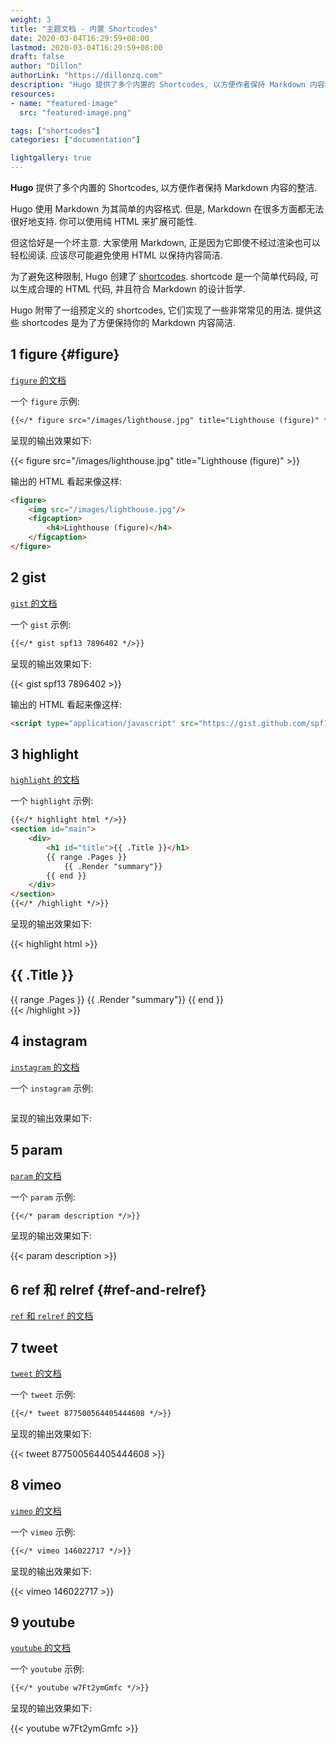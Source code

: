 ```yaml
---
weight: 3
title: "主题文档 - 内置 Shortcodes"
date: 2020-03-04T16:29:59+08:00
lastmod: 2020-03-04T16:29:59+08:00
draft: false
author: "Dillon"
authorLink: "https://dillonzq.com"
description: "Hugo 提供了多个内置的 Shortcodes, 以方便作者保持 Markdown 内容的整洁."
resources:
- name: "featured-image"
  src: "featured-image.png"

tags: ["shortcodes"]
categories: ["documentation"]

lightgallery: true
---
```


**Hugo** 提供了多个内置的 Shortcodes, 以方便作者保持 Markdown 内容的整洁.

<!--more-->

Hugo 使用 Markdown 为其简单的内容格式. 但是, Markdown 在很多方面都无法很好地支持. 你可以使用纯 HTML 来扩展可能性.

但这恰好是一个坏主意. 大家使用 Markdown, 正是因为它即使不经过渲染也可以轻松阅读. 应该尽可能避免使用 HTML 以保持内容简洁.

为了避免这种限制, Hugo 创建了 [shortcodes](https://gohugo.io/extras/shortcodes/).
shortcode 是一个简单代码段, 可以生成合理的 HTML 代码, 并且符合 Markdown 的设计哲学.

Hugo 附带了一组预定义的 shortcodes, 它们实现了一些非常常见的用法.
提供这些 shortcodes 是为了方便保持你的 Markdown 内容简洁.

## 1 figure {#figure}

[`figure` 的文档](https://gohugo.io/content-management/shortcodes#figure)

一个 `figure` 示例:

```markdown
{{</* figure src="/images/lighthouse.jpg" title="Lighthouse (figure)" */>}}
```

呈现的输出效果如下:

{{< figure src="/images/lighthouse.jpg" title="Lighthouse (figure)" >}}

输出的 HTML 看起来像这样:

```html
<figure>
    <img src="/images/lighthouse.jpg"/>
    <figcaption>
        <h4>Lighthouse (figure)</h4>
    </figcaption>
</figure>
```

## 2 gist

[`gist` 的文档](https://gohugo.io/content-management/shortcodes#gist)

一个 `gist` 示例:

```markdown
{{</* gist spf13 7896402 */>}}
```

呈现的输出效果如下:

{{< gist spf13 7896402 >}}

输出的 HTML 看起来像这样:

```html
<script type="application/javascript" src="https://gist.github.com/spf13/7896402.js"></script>
```

## 3 highlight

[`highlight` 的文档](https://gohugo.io/content-management/shortcodes#instagram)

一个 `highlight` 示例:

```markdown
{{</* highlight html */>}}
<section id="main">
    <div>
        <h1 id="title">{{ .Title }}</h1>
        {{ range .Pages }}
            {{ .Render "summary"}}
        {{ end }}
    </div>
</section>
{{</* /highlight */>}}
```

呈现的输出效果如下:

{{< highlight html >}}
<section id="main">
    <div>
        <h1 id="title">{{ .Title }}</h1>
        {{ range .Pages }}
            {{ .Render "summary"}}
        {{ end }}
    </div>
</section>
{{< /highlight >}}

## 4 instagram

[`instagram` 的文档](https://gohugo.io/content-management/shortcodes#instagram)

一个 `instagram` 示例:

```markdown
```

呈现的输出效果如下:


## 5 param

[`param` 的文档](https://gohugo.io/content-management/shortcodes#param)

一个 `param` 示例:

```markdown
{{</* param description */>}}
```

呈现的输出效果如下:

{{< param description >}}

## 6 ref 和 relref {#ref-and-relref}

[`ref` 和 `relref` 的文档](https://gohugo.io/content-management/shortcodes#ref-and-relref)

## 7 tweet

[`tweet` 的文档](https://gohugo.io/content-management/shortcodes#tweet)

一个 `tweet` 示例:

```markdown
{{</* tweet 877500564405444608 */>}}
```

呈现的输出效果如下:

{{< tweet 877500564405444608 >}}

## 8 vimeo

[`vimeo` 的文档](https://gohugo.io/content-management/shortcodes#vimeo)

一个 `vimeo` 示例:

```markdown
{{</* vimeo 146022717 */>}}
```

呈现的输出效果如下:

{{< vimeo 146022717 >}}

## 9 youtube

[`youtube` 的文档](https://gohugo.io/content-management/shortcodes#youtube)

一个 `youtube` 示例:

```markdown
{{</* youtube w7Ft2ymGmfc */>}}
```

呈现的输出效果如下:

{{< youtube w7Ft2ymGmfc >}}
